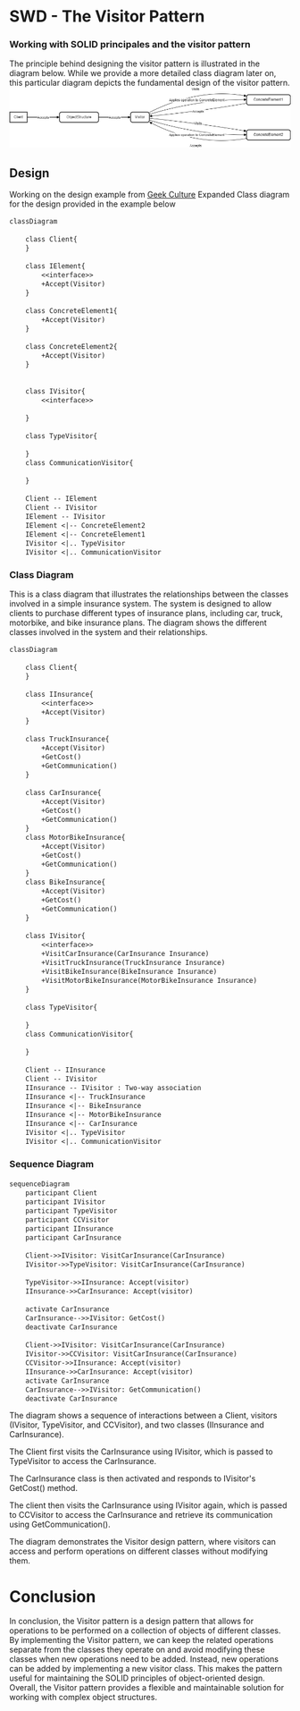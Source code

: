 # SWD - The Visitor Pattern 
### Working with SOLID principales and the visitor pattern
The principle behind designing the visitor pattern is illustrated in the diagram below. While we provide a more detailed class diagram later on, this particular diagram depicts the fundamental design of the visitor pattern.
![alt text](/Diagrams/start.png)


## Design 
Working on the design example from [Geek Culture](https://medium.com/geekculture/design-pattern-visitor-pattern-the-most-complicated-design-pattern-with-c-code-sample-f88b608ffb4a)
Expanded Class diagram for the design provided in the example below

```mermaid
classDiagram
   
    class Client{
    }
    
    class IElement{
        <<interface>>
        +Accept(Visitor)
    }

    class ConcreteElement1{
        +Accept(Visitor)
    }
    
    class ConcreteElement2{
        +Accept(Visitor)
    }


    class IVisitor{
        <<interface>>
      
    }
    
    class TypeVisitor{

    }
    class CommunicationVisitor{

    } 

    Client -- IElement    
    Client -- IVisitor
    IElement -- IVisitor
    IElement <|-- ConcreteElement2 
    IElement <|-- ConcreteElement1
    IVisitor <|.. TypeVisitor
    IVisitor <|.. CommunicationVisitor
```    

### Class Diagram
This is a class diagram that illustrates the relationships between the classes involved in a simple insurance system. The system is designed to allow clients to purchase different types of insurance plans, including car, truck, motorbike, and bike insurance plans. The diagram shows the different classes involved in the system and their relationships.

```mermaid
classDiagram
   
    class Client{
    }
    
    class IInsurance{
        <<interface>>
        +Accept(Visitor)
    }

    class TruckInsurance{
        +Accept(Visitor)
        +GetCost()
        +GetCommunication()
    }
    
    class CarInsurance{
        +Accept(Visitor)
        +GetCost()
        +GetCommunication()
    }
    class MotorBikeInsurance{
        +Accept(Visitor)
        +GetCost()
        +GetCommunication()
    }
    class BikeInsurance{
        +Accept(Visitor)
        +GetCost()
        +GetCommunication()
    }

    class IVisitor{
        <<interface>>
        +VisitCarInsurance(CarInsurance Insurance)
        +VisitTruckInsurance(TruckInsurance Insurance)
        +VisitBikeInsurance(BikeInsurance Insurance)
        +VisitMotorBikeInsurance(MotorBikeInsurance Insurance)
    }
    
    class TypeVisitor{

    }
    class CommunicationVisitor{

    } 

    Client -- IInsurance    
    Client -- IVisitor
    IInsurance -- IVisitor : Two-way association
    IInsurance <|-- TruckInsurance 
    IInsurance <|-- BikeInsurance
    IInsurance <|-- MotorBikeInsurance
    IInsurance <|-- CarInsurance
    IVisitor <|.. TypeVisitor
    IVisitor <|.. CommunicationVisitor
```

### Sequence Diagram
```mermaid
sequenceDiagram
    participant Client
    participant IVisitor
    participant TypeVisitor
    participant CCVisitor
    participant IInsurance
    participant CarInsurance
    
    Client->>IVisitor: VisitCarInsurance(CarInsurance)
    IVisitor->>TypeVisitor: VisitCarInsurance(CarInsurance)

    TypeVisitor->>IInsurance: Accept(visitor) 
    IInsurance->>CarInsurance: Accept(visitor)    
    
    activate CarInsurance
    CarInsurance-->>IVisitor: GetCost()
    deactivate CarInsurance

    Client->>IVisitor: VisitCarInsurance(CarInsurance)
    IVisitor->>CCVisitor: VisitCarInsurance(CarInsurance)
    CCVisitor->>IInsurance: Accept(visitor) 
    IInsurance->>CarInsurance: Accept(visitor)   
    activate CarInsurance
    CarInsurance-->>IVisitor: GetCommunication()
    deactivate CarInsurance
```

The diagram shows a sequence of interactions between a Client, visitors (IVisitor, TypeVisitor, and CCVisitor), and two classes (IInsurance and CarInsurance).

The Client first visits the CarInsurance using IVisitor, which is passed to TypeVisitor to access the CarInsurance.

The CarInsurance class is then activated and responds to IVisitor's GetCost() method.

The client then visits the CarInsurance using IVisitor again, which is passed to CCVisitor to access the CarInsurance and retrieve its communication using GetCommunication().

The diagram demonstrates the Visitor design pattern, where visitors can access and perform operations on different classes without modifying them.

# Conclusion 

In conclusion, the Visitor pattern is a design pattern that allows for operations to be performed on a collection of objects of different classes. By implementing the Visitor pattern, we can keep the related operations separate from the classes they operate on and avoid modifying these classes when new operations need to be added. Instead, new operations can be added by implementing a new visitor class. This makes the pattern useful for maintaining the SOLID principles of object-oriented design. Overall, the Visitor pattern provides a flexible and maintainable solution for working with complex object structures.
